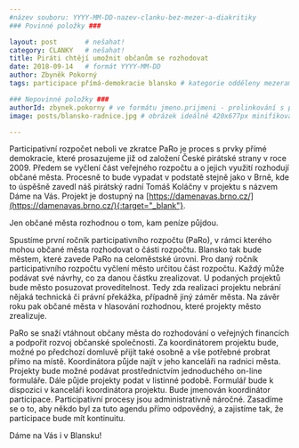```yaml
---
#název souboru: YYYY-MM-DD-nazev-clanku-bez-mezer-a-diakritiky
### Povinné položky ###

layout: post       # nešahat!
category: CLANKY   # nešahat!
title: Piráti chtějí umožnit občanům se rozhodovat
date: 2018-09-14   # formát YYYY-MM-DD
author: Zbyněk Pokorný
tags: participace přímá-demokracie blansko # kategorie odděleny mezerami, např. volby zemědělství životní-prostředí piráti (viz https://jihomoravsky.pirati.cz/tags/)

### Nepovinné položky ###
authorId: zbynek.pokorny # ve formátu jmeno.prijmeni - prolinkování s profilem přes uid
image: posts/blansko-radnice.jpg # obrázek ideálně 420x677px minifikovaný přes https://tinypng.com/

---
```


Participativní rozpočet neboli ve zkratce PaRo je proces s prvky přímé demokracie, které prosazujeme již od založení České pirátské strany v roce 2009. Předem se vyčlení část veřejného rozpočtu a o jejich využití rozhodují občané města. Procesně to bude vypadat v podstatě stejně jako v Brně, kde to úspěšně zavedl náš pirátský radní Tomáš Koláčny v projektu s názvem Dáme na Vás. Projekt je dostupný na [https://damenavas.brno.cz/](https://damenavas.brno.cz/){:target="_blank"}.

Jen občané města rozhodnou o tom, kam peníze půjdou.

Spustíme první ročník participativního rozpočtu (PaRo), v rámci kterého mohou občané města rozhodovat o části rozpočtu. Blansko tak bude městem, které zavede PaRo na celoměstské úrovni. Pro daný ročník participativního rozpočtu vyčlení město určitou část rozpočtu. Každý může podávat své návrhy, co za danou částku zrealizovat. U podaných projektů bude město posuzovat proveditelnost. Tedy zda realizaci projektu nebrání nějaká technická či právní překážka, případně jiný záměr města. Na závěr roku pak občané města v hlasování rozhodnou, které projekty město zrealizuje.

PaRo se snaží vtáhnout občany města do rozhodování o veřejných financích a podpořit rozvoj občanské společnosti. Za koordinátorem projektu bude, možné po předchozí domluvě přijít také osobně a vše potřebné probrat přímo na místě. Koordinátora půjde najít v jeho kanceláři na radnici města. Projekty bude možné podávat prostřednictvím jednoduchého on-line formuláře. Dále půjde projekty podat v listinné podobě. Formulář bude k dispozici v kanceláři koordinátora projektu. Bude jmenován koordinátor participace. Participativní procesy jsou administrativně náročné. Zasadíme se o to, aby někdo byl za tuto agendu přímo odpovědný, a zajistíme tak, že participace bude mít kontinuitu.

Dáme na Vás i v Blansku!

